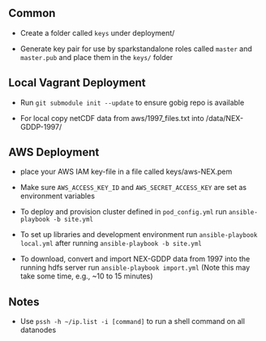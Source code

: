 ## Common

- Create a folder called ```keys``` under deployment/

- Generate key pair for use by sparkstandalone roles called ```master``` and ```master.pub``` and place them in the ```keys/``` folder

## Local Vagrant Deployment

- Run ```git submodule init --update``` to ensure gobig repo is available

- For local copy netCDF data from aws/1997_files.txt into /data/NEX-GDDP-1997/

## AWS Deployment

- place your AWS IAM key-file in a file called keys/aws-NEX.pem

- Make sure ```AWS_ACCESS_KEY_ID``` and ```AWS_SECRET_ACCESS_KEY``` are set as environment variables

- To deploy and provision cluster defined in ```pod_config.yml```  run ```ansible-playbook -b site.yml```

- To set up libraries and development environment run ```ansible-playbook local.yml``` after running ```ansible-playbook -b site.yml```

- To download, convert and import NEX-GDDP data from 1997 into the running hdfs server run ```ansible-playbook import.yml```  (Note this may take some time, e.g., ~10 to 15 minutes)

## Notes

- Use ```pssh -h ~/ip.list -i [command]``` to run a shell command on all datanodes
